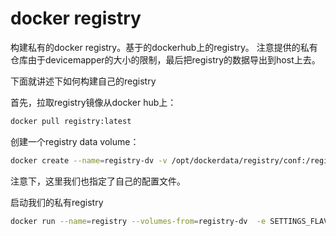 # docker registry

构建私有的docker registry。基于的dockerhub上的registry。
注意提供的私有仓库由于devicemapper的大小的限制，最后把registry的数据导出到host上去。

下面就讲述下如何构建自己的registry

首先，拉取registry镜像从docker hub上：

```bash
docker pull registry:latest
```

创建一个registry data volume：

```bash
docker create --name=registry-dv -v /opt/dockerdata/registry/conf:/registry-conf  -v /opt/dockerdata/registry/data/:/data registry
```

注意下，这里我们也指定了自己的配置文件。

启动我们的私有registry

```bash
docker run --name=registry --volumes-from=registry-dv  -e SETTINGS_FLAVOR=prod  -e DOCKER_REGISTRY_CONFIG=/registry-conf/config.yml  -d -p 5000:5000 registry
```
